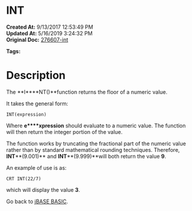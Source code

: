 # INT

**Created At:** 9/13/2017 12:53:49 PM  
**Updated At:** 5/16/2019 3:24:32 PM  
**Original Doc:** [276607-int](https://docs.jbase.com/36868-jbase-basic/276607-int)  

**Tags:**
<badge text='dround' vertical='middle' />
<badge text='rounding' vertical='middle' />
<badge text='round' vertical='middle' />
<badge text='roundoff' vertical='middle' />
<badge text='mathematical operations' vertical='middle' />
<badge text='floating point operations' vertical='middle' />

# Description

The **I****NT()**function returns the floor of a numeric value.

It takes the general form:

```
INT(expression) 
```

Where **e****xpression** should evaluate to a numeric value. The function will then return the integer portion of the value.

The function works by truncating the fractional part of the numeric value rather than by standard mathematical rounding techniques. Therefore, **INT****(9.001)** and **INT****(9.999)**will both return the value **9**.

An example of use is as:

```
CRT INT(22/7)
```

which will display the value **3**.



Go back to [jBASE BASIC](263498-jbase-basic).
